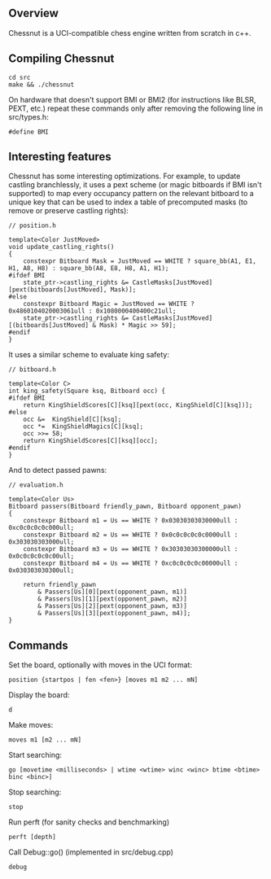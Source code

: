 ## Overview
Chessnut is a UCI-compatible chess engine written from scratch in c++.

## Compiling Chessnut
```
cd src
make && ./chessnut
```

On hardware that doesn't support BMI or BMI2 (for instructions like BLSR, PEXT, etc.) repeat these commands only after removing the following line in src/types.h:
```
#define BMI
```

## Interesting features
Chessnut has some interesting optimizations. For example, to update castling branchlessly, it uses a pext scheme (or magic bitboards if BMI isn't supported) to map every occupancy pattern on the relevant bitboard to a unique key that can be used to index a table of precomputed masks (to remove or preserve castling rights):
```
// position.h

template<Color JustMoved>
void update_castling_rights()
{
    constexpr Bitboard Mask = JustMoved == WHITE ? square_bb(A1, E1, H1, A8, H8) : square_bb(A8, E8, H8, A1, H1);
#ifdef BMI
    state_ptr->castling_rights &= CastleMasks[JustMoved][pext(bitboards[JustMoved], Mask)];
#else
    constexpr Bitboard Magic = JustMoved == WHITE ? 0x4860104020003061ull : 0x1080000400400c21ull;
    state_ptr->castling_rights &= CastleMasks[JustMoved][(bitboards[JustMoved] & Mask) * Magic >> 59];
#endif
}
```
It uses a similar scheme to evaluate king safety:
```
// bitboard.h

template<Color C>
int king_safety(Square ksq, Bitboard occ) {
#ifdef BMI
    return KingShieldScores[C][ksq][pext(occ, KingShield[C][ksq])];
#else
    occ &=  KingShield[C][ksq];
    occ *=  KingShieldMagics[C][ksq];
    occ >>= 58;
    return KingShieldScores[C][ksq][occ];
#endif
}
```
And to detect passed pawns:
```
// evaluation.h

template<Color Us>
Bitboard passers(Bitboard friendly_pawn, Bitboard opponent_pawn)
{
    constexpr Bitboard m1 = Us == WHITE ? 0x03030303030000ull : 0xc0c0c0c0c000ull;
    constexpr Bitboard m2 = Us == WHITE ? 0x0c0c0c0c0c0000ull : 0x303030303000ull;
    constexpr Bitboard m3 = Us == WHITE ? 0x30303030300000ull : 0x0c0c0c0c0c00ull;
    constexpr Bitboard m4 = Us == WHITE ? 0xc0c0c0c0c00000ull : 0x030303030300ull;

    return friendly_pawn
        & Passers[Us][0][pext(opponent_pawn, m1)]
        & Passers[Us][1][pext(opponent_pawn, m2)]
        & Passers[Us][2][pext(opponent_pawn, m3)]
        & Passers[Us][3][pext(opponent_pawn, m4)];
}
```

## Commands

Set the board, optionally with moves in the UCI format:
```
position {startpos | fen <fen>} [moves m1 m2 ... mN]
```

Display the board:
```
d
```

Make moves:
```
moves m1 [m2 ... mN]
```

Start searching:
```
go [movetime <milliseconds> | wtime <wtime> winc <winc> btime <btime> binc <binc>]
```

Stop searching:
```
stop
```

Run perft (for sanity checks and benchmarking)
```
perft [depth]
```

Call Debug::go() (implemented in src/debug.cpp)
```
debug
```